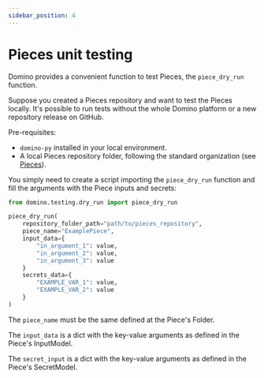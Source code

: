```yaml
---
sidebar_position: 4
---
```


# Pieces unit testing

Domino provides a convenient function to test Pieces, the `piece_dry_run` function.

Suppose you created a Pieces repository and want to test the Pieces locally. It's possible to run tests without the whole Domino platform or a new repository release on GitHub.


Pre-requisites:

- `domino-py` installed in your local environment. 
- A local Pieces repository folder, following the standard organization (see [Pieces](./pieces)).

You simply need to create a script importing the `piece_dry_run` function and fill the arguments with the Piece inputs and secrets:

```python title="testing_piece.py"
from domino.testing.dry_run import piece_dry_run

piece_dry_run(
    repository_folder_path="path/to/pieces_repository",
    piece_name="ExamplePiece",
    input_data={ 
        "in_argument_1": value,
        "in_argument_2": value,
        "in_argument_3": value
    }
    secrets_data={ 
        "EXAMPLE_VAR_1": value,
        "EXAMPLE_VAR_2": value
    }
)
```

The `piece_name` must be the same defined at the Piece's Folder.

The `input_data` is a dict with the key-value arguments as defined in the Piece's InputModel.

The `secret_input` is a dict with the key-value arguments as defined in the Piece's SecretModel.
